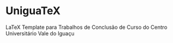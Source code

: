 # UniguaTeX
LaTeX Template para Trabalhos de Conclusão de Curso do Centro Universitário Vale do Iguaçu
